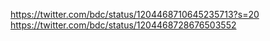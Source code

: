 https://twitter.com/bdc/status/1204468710645235713?s=20
https://twitter.com/bdc/status/1204468728676503552
